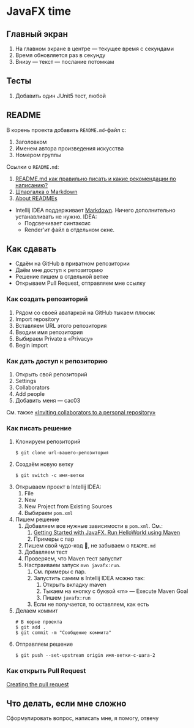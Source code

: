 # JavaFX time

## Главный экран

1. На главном экране в центре — текущее время с секундами
2. Время обновляется раз в секунду
3. Внизу — текст — послание потомкам

## Тесты

1. Добавить один JUnit5 тест, любой

## README

В корень проекта добавить `README.md`-файл с:

1. Заголовком
2. Именем автора произведения искусства
3. Номером группы

Ссылки о `README.md`:

1. [README.md как правильно писать и какие рекомендации по написанию?](https://qna.habr.com/q/207377)
2. [Шпаргалка о Markdown](https://github.com/adam-p/markdown-here/wiki/Markdown-Cheatsheet)
3. [About READMEs](https://docs.github.com/en/repositories/managing-your-repositorys-settings-and-features/customizing-your-repository/about-readmes)

* Intellij IDEA поддерживает [Markdown](https://www.jetbrains.com/help/idea/markdown.html). Ничего дополнительно
  устанавливать не нужно. IDEA:
    * Подсвечивает синтаксис
    * Render'ит файл в отдельном окне.

## Как сдавать

* Сдаём на GitHub в приватном репозитории
* Даём мне доступ к репозиторию
* Решение пишем в отдельной ветке
* Открываем Pull Request, отправляем мне ссылку

### Как создать репозиторий

1. Рядом со своей аватаркой на GitHub тыкаем плюсик
2. Import repository
3. Вставляем URL этого репозитория
4. Вводим имя репозитория
5. Выбираем Private в «Privacy»
6. Begin import

### Как дать доступ к репозиторию

1. Открыть свой репозиторий
2. Settings
3. Collaborators
4. Add people
5. Добавить меня — cac03

См.
также [«Inviting collaborators to a personal repository»](https://docs.github.com/en/account-and-profile/setting-up-and-managing-your-github-user-account/managing-access-to-your-personal-repositories/inviting-collaborators-to-a-personal-repository)

### Как писать решение

1. Клонируем репозиторий
   ```shell
   $ git clone url-вашего-репозитория
    ```
2. Создаём новую ветку
   ```shell
   $ git switch -c имя-ветки
   ```
3. Открываем проект в Intellij IDEA:
    1. File
    2. New
    3. New Project from Existing Sources
    4. Выбираем `pom.xml`
4. Пишем решение
    1. Добавляем все нужные зависимости в `pom.xml`. См.:
        1. [Getting Started with JavaFX. Run HelloWorld using Maven](https://openjfx.io/openjfx-docs/#maven)
        2. Примеры с пар
    2. Пишем свой чудо-код 🦄, не забываем о `README.md`
    3. Добавляем тест
    4. Проверяем, что Maven тест запустит
    5. Настраиваем запуск `mvn javafx:run`.
        1. См. примеры с пар.
        2. Запустить самим в Intellij IDEA можно так:
            1. Открыть вкладку maven
            2. Тыкаем на кнопку с буквой «m» — Execute Maven Goal
            3. Пишем `javafx:run`
        3. Если не получается, то оставляем, как есть
5. Делаем коммит
    ```shell
    # В корне проекта
    $ git add .
    $ git commit -m "Сообщение коммита"
    ```
6. Отправляем решение
   ```shell
   $ git push --set-upstream origin имя-ветки-с-шага-2
   ```

### Как открыть Pull Request

[Creating the pull request](https://docs.github.com/en/pull-requests/collaborating-with-pull-requests/proposing-changes-to-your-work-with-pull-requests/creating-a-pull-request#creating-the-pull-request)

## Что делать, если мне сложно

Сформулировать вопрос, написать мне, я помогу, отвечу
